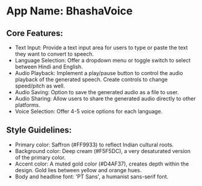 # **App Name**: BhashaVoice

## Core Features:

- Text Input: Provide a text input area for users to type or paste the text they want to convert to speech.
- Language Selection: Offer a dropdown menu or toggle switch to select between Hindi and English.
- Audio Playback: Implement a play/pause button to control the audio playback of the generated speech. Create controls to change speed/pitch as well.
- Audio Saving: Option to save the generated audio as a file to user.
- Audio Sharing: Allow users to share the generated audio directly to other platforms.
- Voice Selection: Offer 4-5 voice options for each language.

## Style Guidelines:

- Primary color: Saffron (#FF9933) to reflect Indian cultural roots.
- Background color: Deep cream (#F5F5DC), a very desaturated version of the primary color.
- Accent color: A muted gold color (#D4AF37), creates depth within the design. Gold lies between yellow and orange hues.
- Body and headline font: 'PT Sans', a humanist sans-serif font.
